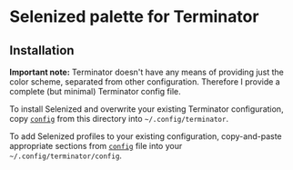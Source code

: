 Selenized palette for Terminator
================================

Installation
------------

**Important note:** Terminator doesn't have any means of providing just the
color scheme, separated from other configuration.  Therefore I provide a
complete (but minimal) Terminator config file.

To install Selenized and overwrite your existing Terminator configuration, copy
[`config`](config) from this directory into `~/.config/terminator`.

To add Selenized profiles to your existing configuration, copy-and-paste
appropriate sections from [`config`](config) file into your
`~/.config/terminator/config`.

